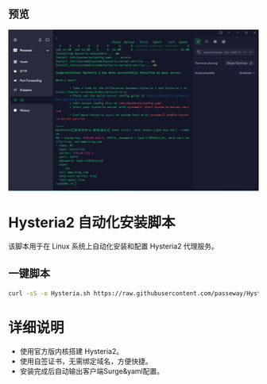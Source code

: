 ## 预览

![preview](预览.png)

# Hysteria2 自动化安装脚本

该脚本用于在 Linux 系统上自动化安装和配置 Hysteria2 代理服务。

## 一键脚本

```bash
curl -sS -o Hysteria.sh https://raw.githubusercontent.com/passeway/Hysteria/main/Hysteria.sh  && chmod +x Hysteria.sh && ./Hysteria.sh
```
# 详细说明
- 使用官方版内核搭建 Hysteria2。
- 使用自签证书，无需绑定域名，方便快捷。
- 安装完成后自动输出客户端Surge&yaml配置。

